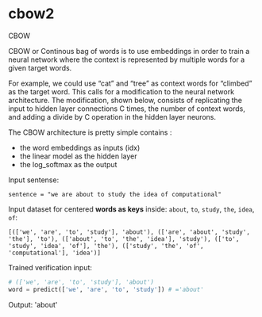 # cbow2
CBOW

CBOW or Continous bag of words is to use embeddings in order to train a neural network where the context is represented by multiple words for a given target words.

For example, we could use “cat” and “tree” as context words for “climbed” as the target word.
This calls for a modification to the neural network architecture.
The modification, shown below, consists of replicating the input to hidden layer connections C times, the number of context words, and adding a divide by C operation in the hidden layer neurons.

The CBOW architecture is pretty simple contains :

- the word embeddings as inputs (idx)
- the linear model as the hidden layer
- the log_softmax as the output

Input sentense: 
```
sentence = "we are about to study the idea of computational"
```
Input dataset for centered **words as keys** inside: `about`, `to`, `study`, `the`, `idea`, `of`:
```
[(['we', 'are', 'to', 'study'], 'about'), (['are', 'about', 'study', 'the'], 'to'), (['about', 'to', 'the', 'idea'], 'study'), (['to', 'study', 'idea', 'of'], 'the'), (['study', 'the', 'of', 'computational'], 'idea')]
```

Trained verification input: 
```python
# (['we', 'are', 'to', 'study'], 'about')
word = predict(['we', 'are', 'to', 'study']) # ='about'
```

Output:
'about'
